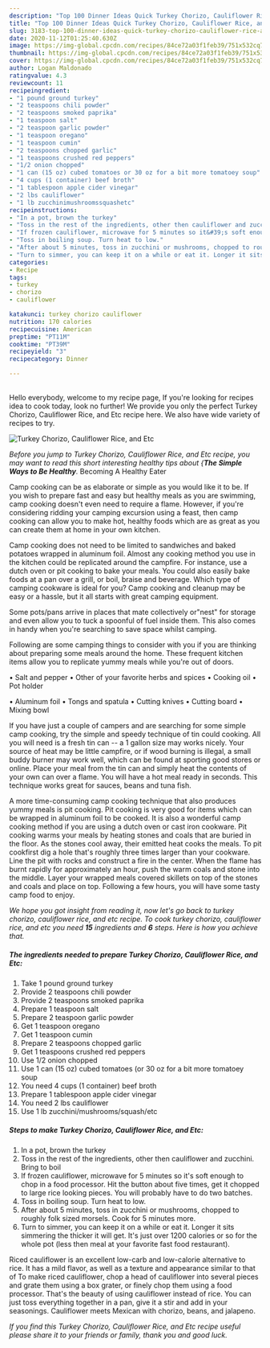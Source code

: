 ```yaml
---
description: "Top 100 Dinner Ideas Quick Turkey Chorizo, Cauliflower Rice, and Etc"
title: "Top 100 Dinner Ideas Quick Turkey Chorizo, Cauliflower Rice, and Etc"
slug: 3183-top-100-dinner-ideas-quick-turkey-chorizo-cauliflower-rice-and-etc
date: 2020-11-12T01:25:40.630Z
image: https://img-global.cpcdn.com/recipes/84ce72a03f1feb39/751x532cq70/turkey-chorizo-cauliflower-rice-and-etc-recipe-main-photo.jpg
thumbnail: https://img-global.cpcdn.com/recipes/84ce72a03f1feb39/751x532cq70/turkey-chorizo-cauliflower-rice-and-etc-recipe-main-photo.jpg
cover: https://img-global.cpcdn.com/recipes/84ce72a03f1feb39/751x532cq70/turkey-chorizo-cauliflower-rice-and-etc-recipe-main-photo.jpg
author: Logan Maldonado
ratingvalue: 4.3
reviewcount: 11
recipeingredient:
- "1 pound ground turkey"
- "2 teaspoons chili powder"
- "2 teaspoons smoked paprika"
- "1 teaspoon salt"
- "2 teaspoon garlic powder"
- "1 teaspoon oregano"
- "1 teaspoon cumin"
- "2 teaspoons chopped garlic"
- "1 teaspoons crushed red peppers"
- "1/2 onion chopped"
- "1 can (15 oz) cubed tomatoes or 30 oz for a bit more tomatoey soup"
- "4 cups (1 container) beef broth"
- "1 tablespoon apple cider vinegar"
- "2 lbs cauliflower"
- "1 lb zucchinimushroomssquashetc"
recipeinstructions:
- "In a pot, brown the turkey"
- "Toss in the rest of the ingredients, other then cauliflower and zucchini. Bring to boil"
- "If frozen cauliflower, microwave for 5 minutes so it&#39;s soft enough to chop in a food processor. Hit the button about five times, get it chopped to large rice looking pieces. You will probably have to do two batches."
- "Toss in boiling soup. Turn heat to low."
- "After about 5 minutes, toss in zucchini or mushrooms, chopped to roughly folk sized morsels. Cook for 5 minutes more."
- "Turn to simmer, you can keep it on a while or eat it. Longer it sits simmering the thicker it will get. It&#39;s just over 1200 calories or so for the whole pot (less then meal at your favorite fast food restaurant)."
categories:
- Recipe
tags:
- turkey
- chorizo
- cauliflower

katakunci: turkey chorizo cauliflower 
nutrition: 170 calories
recipecuisine: American
preptime: "PT11M"
cooktime: "PT39M"
recipeyield: "3"
recipecategory: Dinner

---
```

<br>
Hello everybody, welcome to my recipe page, If you're looking for recipes idea to cook today, look no further! We provide you only the perfect Turkey Chorizo, Cauliflower Rice, and Etc recipe here. We also have wide variety of recipes to try.
<br>


![Turkey Chorizo, Cauliflower Rice, and Etc](https://img-global.cpcdn.com/recipes/84ce72a03f1feb39/751x532cq70/turkey-chorizo-cauliflower-rice-and-etc-recipe-main-photo.jpg)

<i>Before you jump to Turkey Chorizo, Cauliflower Rice, and Etc recipe, you may want to read this short interesting healthy tips about {<strong>The Simple Ways to Be Healthy</strong>.</i>
Becoming A Healthy Eater

    
Camp cooking can be as elaborate or simple as you would like it to be. If you wish to prepare fast and easy but healthy meals as you are swimming, camp cooking doesn't even need to require a flame. However, if you're considering ridding your camping excursion using a feast, then camp cooking can allow you to make hot, healthy foods which are as great as you can create them at home in your own kitchen.

Camp cooking does not need to be limited to sandwiches and baked potatoes wrapped in aluminum foil.  Almost any cooking method you use in the kitchen could be replicated around the campfire. For instance, use a dutch oven or pit cooking to bake your meals. You could also easily bake foods at a pan over a grill, or boil, braise and beverage. Which type of camping cookware is ideal for you? Camp cooking and cleanup may be easy or a hassle, but it all starts with great camping equipment.

Some pots/pans arrive in places that mate collectively or"nest" for storage and even allow you to tuck a spoonful of fuel inside them. This also comes in handy when you're searching to save space whilst camping.

Following are some camping things to consider with you if you are thinking about preparing some meals around the home. These frequent kitchen items allow you to replicate yummy meals while you're out of doors.

• Salt and pepper
• Other of your favorite herbs and spices
• Cooking oil
• Pot holder

• Aluminum foil
• Tongs and spatula
• Cutting knives
• Cutting board
• Mixing bowl


If you have just a couple of campers and are searching for some simple camp cooking, try the simple and speedy technique of tin could cooking. All you will need is a fresh tin can -- a 1 gallon size may works nicely. Your source of heat may be little campfire, or if wood burning is illegal, a small buddy burner may work well, which can be found at sporting good stores or online. Place your meal from the tin can and simply heat the contents of your own can over a flame. You will have a hot meal ready in seconds.  This technique works great for sauces, beans and tuna fish.

A more time-consuming camp cooking technique that also produces yummy meals is pit cooking. Pit cooking is very good for items which can be wrapped in aluminum foil to be cooked.  It is also a wonderful camp cooking method if you are using a dutch oven or cast iron cookware. Pit cooking warms your meals by heating stones and coals that are buried in the floor. As the stones cool away, their emitted heat cooks the meals. To pit cookfirst dig a hole that's roughly three times larger than your cookware. Line the pit with rocks and construct a fire in the center. When the flame has burnt rapidly for approximately an hour, push the warm coals and stone into the middle. Layer your wrapped meals covered skillets on top of the stones and coals and place on top. Following a few hours, you will have some tasty camp food to enjoy.


<i>We hope you got insight from reading it, now let's go back to turkey chorizo, cauliflower rice, and etc recipe. To cook turkey chorizo, cauliflower rice, and etc you need <strong>15</strong> ingredients and <strong>6</strong> steps. Here is how you achieve that.
</i>

##### The ingredients needed to prepare Turkey Chorizo, Cauliflower Rice, and Etc:

1. Take 1 pound ground turkey
1. Provide 2 teaspoons chili powder
1. Provide 2 teaspoons smoked paprika
1. Prepare 1 teaspoon salt
1. Prepare 2 teaspoon garlic powder
1. Get 1 teaspoon oregano
1. Get 1 teaspoon cumin
1. Prepare 2 teaspoons chopped garlic
1. Get 1 teaspoons crushed red peppers
1. Use 1/2 onion chopped
1. Use 1 can (15 oz) cubed tomatoes (or 30 oz for a bit more tomatoey soup
1. You need 4 cups (1 container) beef broth
1. Prepare 1 tablespoon apple cider vinegar
1. You need 2 lbs cauliflower
1. Use 1 lb zucchini/mushrooms/squash/etc


##### Steps to make Turkey Chorizo, Cauliflower Rice, and Etc:

1. In a pot, brown the turkey
1. Toss in the rest of the ingredients, other then cauliflower and zucchini. Bring to boil
1. If frozen cauliflower, microwave for 5 minutes so it&#39;s soft enough to chop in a food processor. Hit the button about five times, get it chopped to large rice looking pieces. You will probably have to do two batches.
1. Toss in boiling soup. Turn heat to low.
1. After about 5 minutes, toss in zucchini or mushrooms, chopped to roughly folk sized morsels. Cook for 5 minutes more.
1. Turn to simmer, you can keep it on a while or eat it. Longer it sits simmering the thicker it will get. It&#39;s just over 1200 calories or so for the whole pot (less then meal at your favorite fast food restaurant).


Riced cauliflower is an excellent low-carb and low-calorie alternative to rice. It has a mild flavor, as well as a texture and appearance similar to that of To make riced cauliflower, chop a head of cauliflower into several pieces and grate them using a box grater, or finely chop them using a food processor. That&#39;s the beauty of using cauliflower instead of rice. You can just toss everything together in a pan, give it a stir and add in your seasonings. Cauliflower meets Mexican with chorizo, beans, and jalapeno. 

<i>If you find this Turkey Chorizo, Cauliflower Rice, and Etc recipe useful please share it to your friends or family, thank you and good luck.</i>
